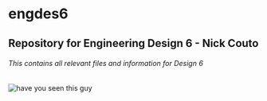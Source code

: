 # engdes6
## Repository for Engineering Design 6 - Nick Couto
###### This contains all relevant files and information for Design 6

![have you seen this guy](https://pbs.twimg.com/media/FnJnYlrXEAACsMG?format=jpg&name=900x900)
